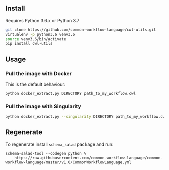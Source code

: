 ## Install

Requires Python 3.6.x or Python 3.7

``` bash
git clone https://github.com/common-workflow-language/cwl-utils.git
virtualenv -p python3.6 venv3.6
source venv3.6/bin/activate
pip install cwl-utils
```

## Usage

### Pull the image with Docker

This is the default behaviour:

```bash
python docker_extract.py DIRECTORY path_to_my_workflow.cwl
```

### Pull the image with Singularity

```bash
python docker_extract.py --singularity DIRECTORY path_to_my_workflow.cwl
```

## Regenerate

To regenerate install `schema_salad` package and run:

```
schema-salad-tool --codegen python \
    https://raw.githubusercontent.com/common-workflow-language/common-workflow-language/master/v1.0/CommonWorkflowLanguage.yml
```
